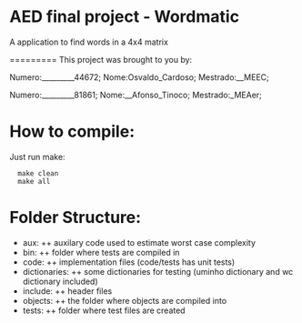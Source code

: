 AED final project - Wordmatic
=========

A application to find words in a 4x4 matrix

=========
This project was brought to you by:

Numero:_________44672; Nome:Osvaldo_Cardoso; Mestrado:__MEEC;

Numero:_________81861; Nome:__Afonso_Tinoco; Mestrado:_MEAer;



How to compile:
==========
Just run make:
```
  make clean
  make all
```


Folder Structure:
==========
+ aux:
++ auxilary code used to estimate worst case complexity
+ bin:
++ folder where tests are compiled in
+ code:
++ implementation files (code/tests has unit tests)
+ dictionaries:
++ some dictionaries for testing (uminho dictionary and wc dictionary included)
+ include:
++ header files
+ objects:
++ the folder where objects are compiled into
+ tests:
++ folder where test files are created
